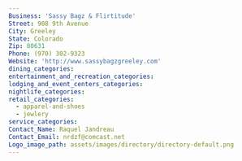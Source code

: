 ```yaml
---
Business: 'Sassy Bagz & Flirtitude'
Street: 908 9th Avenue
City: Greeley
State: Colorado
Zip: 80631
Phone: (970) 302-9323
Website: 'http://www.sassybagzgreeley.com'
dining_categories:
entertainment_and_recreation_categories:
lodging_and_event_centers_categories:
nightlife_categories:
retail_categories:
  - apparel-and-shoes
  - jewlery
service_categories:
Contact_Name: Raquel Jandreau
Contact_Email: nrdzf@comcast.net
Logo_image_path: assets/images/directory/directory-default.png
---
```



